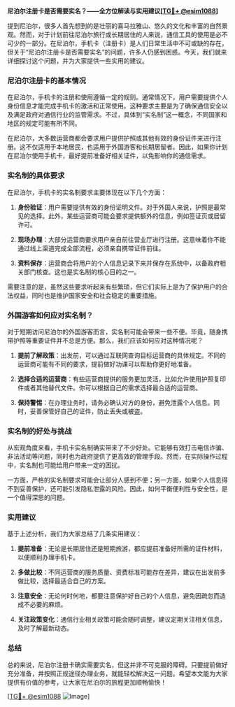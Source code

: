 **尼泊尔注册卡是否需要实名？——全方位解读与实用建议[[TG💪+ @esim1088](https://t.me/s/esim1088)]**

提到尼泊尔，很多人首先想到的是壮丽的喜马拉雅山、悠久的文化和丰富的自然景观。然而，对于计划前往尼泊尔旅行或长期居住的人来说，通信工具的使用是必不可少的一部分。在尼泊尔，手机卡（注册卡）是人们日常生活中不可或缺的存在，但关于“尼泊尔注册卡是否需要实名”的问题，许多人仍感到困惑。今天，我们就来详细探讨这个问题，并为大家提供一些实用的建议。

### 尼泊尔注册卡的基本情况

在尼泊尔，手机卡的注册和使用遵循一定的规则。通常情况下，用户需要提供个人身份信息才能完成手机卡的激活和正常使用。这种要求主要是为了确保通信安全以及满足政府对通信行业的监管需求。不过，具体到“实名制”这一概念，不同国家和地区的规定可能有所不同。

在尼泊尔，大多数运营商都会要求用户提供护照或其他有效的身份证件来进行注册。这不仅适用于本地居民，也适用于外国游客和长期居留者。因此，如果你计划在尼泊尔使用手机卡，最好提前准备好相关证件，以免影响你的通信需求。

### 实名制的具体要求

在尼泊尔，手机卡的实名制要求主要体现在以下几个方面：

1. **身份验证**：用户需要提供有效的身份证明文件。对于外国人来说，护照是最常见的选择。此外，某些运营商可能会要求提供额外的信息，例如签证页或居留许可。
   
2. **现场办理**：大部分运营商要求用户亲自前往营业厅进行注册。这意味着你不能通过线上渠道完成全部流程，必须亲自携带证件前往。

3. **资料保存**：运营商会将用户的个人信息记录下来并保存在系统中，以备政府相关部门核查。这也是实名制的核心目的之一。

需要注意的是，虽然这些要求听起来有些繁琐，但它们实际上是为了保护用户的合法权益，同时也是维护国家安全和社会稳定的重要措施。

### 外国游客如何应对实名制？

对于短期访问尼泊尔的外国游客而言，实名制可能会带来一些不便。毕竟，随身携带护照等重要证件并不总是方便。那么，我们应该如何应对这种情况呢？

1. **提前了解政策**：出发前，可以通过互联网查询目标运营商的具体规定。不同的运营商可能有不同的要求，提前做好功课可以帮助你更好地准备。

2. **选择合适的运营商**：有些运营商提供的服务更加灵活，比如允许使用护照复印件或者其他替代文件。你可以根据自己的需求选择最合适的运营商。

3. **保持警惕**：在办理业务时，请务必确认对方的身份，避免泄露个人信息。同时，妥善保管好自己的证件，防止丢失或被盗。

### 实名制的好处与挑战

从宏观角度来看，手机卡实名制确实带来了不少好处。它能够有效打击电信诈骗、非法活动等问题，同时也为政府提供了更高效的管理手段。然而，在实际操作过程中，实名制也可能给用户带来一定的困扰。

一方面，严格的实名制要求可能会让部分人感到不便；另一方面，如果个人信息得不到妥善保护，还可能引发隐私泄露的风险。因此，如何平衡便利性与安全性，是一个值得深思的问题。

### 实用建议

基于上述分析，我们为大家总结了几条实用建议：

1. **提前准备**：无论是长期居住还是短期旅游，都应提前准备好所需的证件材料，以便顺利办理手机卡。

2. **多做比较**：不同运营商的服务质量、资费标准可能存在差异，建议在出发前多做比较，选择最适合自己的方案。

3. **注意安全**：无论何时何地，都要注意保护好自己的个人信息，避免因疏忽而造成不必要的麻烦。

4. **关注政策变化**：通信行业相关政策可能会随时调整，建议定期关注相关信息，及时了解最新动态。

### 总结

总的来说，尼泊尔注册卡确实需要实名，但这并非不可克服的障碍。只要提前做好充分准备，并按照正规途径办理业务，就能轻松解决这一问题。希望本文能为大家提供有价值的参考，让大家在尼泊尔的旅程更加顺畅愉快！

[[TG💪+ @esim1088](https://t.me/s/esim1088) ![Image](https://i.postimg.cc/4NQfJmqS/Snipaste-2025-05-13-00-14-12.png)]